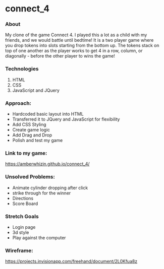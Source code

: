 # connect_4

### About

My clone of the game Connect 4. I played this a lot as a child with my friends, and we would battle until bedtime! It is a two player game where you drop tokens into slots starting from the bottom up. The tokens stack on top of one another as the player works to get 4 in a row, column, or diagonally - before the other player to wins the game!


### Technologies
1. HTML
2. CSS
3. JavaScript and JQuery

### Approach:

- Hardcoded basic layout into HTML
- Transferred it to JQuery and JavaScript for flexibility
- Add CSS Styling
- Create game logic
- Add Drag and Drop
- Polish and test my game


### Link to my game:
https://amberwhizin.github.io/connect_4/



### Unsolved Problems:

- Animate cylinder dropping after click
- strike through for the winner
- Directions
- Score Board


### Stretch Goals

- Login page
- 3d style
- Play against the computer



### Wireframe:

https://projects.invisionapp.com/freehand/document/2L0Kfua8z





